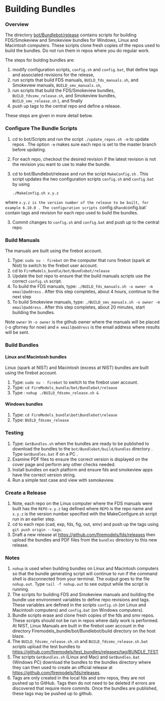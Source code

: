 
#  Building Bundles

### Overview

The directory [bot/Bundlebot/release](https://github.com/firemodels/bot/tree/master/Bundlebot/release) contains scripts for building FDS/Smokeview and Smokeview bundles for Windows, Linux and Macintosh computers. These scripts clone fresh copies of the repos used to build the bundles. Do not run them in repos where you do regular work.

The steps for bulding bundles are: 
 
  1. modify configuration scripts,  `config.sh` and `config.bat`, that define tags and associated revisions for the release,
  2. run scripts that build FDS manuals, `BUILD_fds_manuals.sh`, and Smokeview manuals, `BUILD_smv_manuals.sh`,
  3. run scripts that build the FDS/Smokeview bundles, `BUILD_fdssmv_release.sh`, and Smokeview bundles, `BUILD_smv_release.sh` ), and finally
  4. push up tags to the central repo and define a release.
  
These steps are given in more detail below.

### Configure The Bundle Scripts

   1. cd to bot/Scripts and run the script `./update_repos.sh -m` to update repos .  The option `-m` makes sure each repo is set to the master branch before updating.
   2. For each repo, checkout the desired revision if the latest revision is not the revision you want to use to make the bundle.
   3. cd to bot/Bundlebot/release and run the script `MakeConfig.sh` . This script updates the two configuration scripts `config.sh` and `config.bat` by using
      
      `./MakeConfig.sh x.y.z`
      
where `x.y.z is the version number of the release to be built, for example 6.10.0 . The configuration scripts `config.sh` and `config.bat` contain tags and revision for each repo used to build the bundles.
   
   3. Commit changes to `config.sh` and `config.bat` and push up to the central repo.

### Build Manuals

The manuals are built using the firebot account.

   1. Type: `sudo su - firebot` on the computer that runs firebot (spark at Nist) to switch to the firebot user account.
   2. cd to `FireModels_bundle/bot/Bundlebot/release`
   3. Update the bot repo to ensure that the build manuals scripts use the correct `config.sh` script.
   4. To build the FDS manuals, type: `./BUILD_fds_manuals.sh -o owner -m email@address` .  After this step completes, about 4 hours, continue to the next step
   5. To build Smokeview manuals, type: `./BUILD_smv_manuals.sh -o owner -m email@address` . After this step completes, about 20 minutes, start building the bundles.

Note `owner` in `-o owner` is the github owner where the manuals will be placed (-o gforney for now) and `m email@address` is the email address where results will be sent.

### Build Bundles

#### Linux and Macintosh bundles

Linux (spark at NIST) and Macintosh (excess at NIST) bundles are built using the firebot account. 

   1. Type: `sudo su - firebot` to switch to the firebot user account.
   2. Type: `cd FireModels_bundle/bot/Bundlebot/release`
   3. Type : `nohup ./BUILD_fdssmv_release.sh &`
   
#### Windows bundles

   1. Type: `cd FireModels_bundle\bot\Bundlebot\release`
   2. Type: `BUILD_fdssmv_release `

### Testing

   1. Type: `GetBundles.sh` when the bundles are ready to be published to download the bundles to the `bot/Bundlebot/build/bundles` directory .  Type `GetBundles.bat` if on a PC .
   2. Examine PDF files to ensure the correct version is displayed on the cover page and perform any other checks needed.
   3. Install bundles on each platform and ensure fds and smokeview apps have the correct version string.
   4. Run a simple test case and view with ssmokeview.
      
### Create a Release
   1. Note, each repo on the Linux computer where the FDS manuals were built has the `REPO-x.y.z` tag defined where `REPO` is the repo name and `x.y.z` is the version number specified with the MakeConfigure.sh script run in an earlier step.
   2. cd to each repo (cad, exp, fds, fig, out, smv) and push up the tags using `git push origin --tags`.
   3. Draft a new release at https://github.com/firemodels/fds/releases then upload the bundles and PDF files from the `bundles` directory to this new release.

### Notes
      
1. `nohup` is used when building bundles on Linux and Macintosh computers so that the bundle generating script will continue to run if the command shell is disconnected from your terminal.  The output goes to the file `nohup.out`. Type `tail -f nohup.out` to see  output while the script is running.
2. The scripts for building FDS and Smokeview manuals and building the bundle use environment variables to define repo revisions and tags.  These variables are defined in the scripts `config.sh` (on Linux and Macintosh computers) and `config.bat` (on Windows computers).
3. Bundle scripts erase and clone fresh copies of the fds and smv repos. These scripts should not be run in repos where daily work is performed.   At NIST, Linux Manuals are built in the firebot user account in the directory Firemodels_bundle/bot/Bundlebot/build directory on the host blaze.
4. The `BUILD_fdssmv_release.sh.sh` and `BUILD_fdssmv_release.sh.bat` scripts upload the test bundles to https://github.com/firemodels/test_bundles/releases/tag/BUNDLE_TEST
5. The scripts `GetBundles.sh` (Linux and Mac) and `GetBundles.bat` (Windows PC) download the bundles to the bundles directory where they can then used to create an official release at https://github.com/firemodels/fds/releases.
6. Tags are only created in the local fds and smv repos, they are not pushed up to GitHub. Tags then do not need to be deleted if errors are discovered that require more commits. Once the bundles are published, these tags may be pushed up to github.



